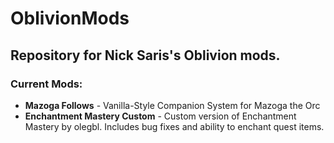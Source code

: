 # OblivionMods

## Repository for Nick Saris's Oblivion mods.

### Current Mods:

* **Mazoga Follows** - Vanilla-Style Companion System for Mazoga the Orc
* **Enchantment Mastery Custom** - Custom version of Enchantment Mastery by olegbl. Includes bug fixes and ability to enchant quest items.

